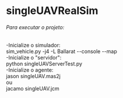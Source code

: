 # singleUAVRealSim
###### Para executar o projeto:  
  -Inicialize o simulador:  
    sim_vehicle.py -j4 -L Ballarat --console --map  
  -Inicialize o "servidor":  
    python singleUAVServerTest.py  
  -Inicialize o agente:  
    jason singleUAV.mas2j  
    ou  
    jacamo singleUAV.jcm  
